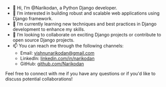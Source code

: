 - 👋 Hi, I’m @Narikodan, a Python Django developer.
- 👀 I’m interested in building robust and scalable web applications using Django framework.
- 🌱 I’m currently learning new techniques and best practices in Django development to enhance my skills.
- 💞️ I’m looking to collaborate on exciting Django projects or contribute to open source Django projects.
- 📫 You can reach me through the following channels:
    - Email: [vishnunarikodan@gmail.com](mailto:vishnunarikodan@gmail.com)
    - LinkedIn: [linkedin.com/in/narikodan]([https://www.linkedin.com/in/narikodan](https://www.linkedin.com/in/vishnu-narikodan-395667180))
    - GitHub: [github.com/Narikodan](https://github.com/Narikodan)

Feel free to connect with me if you have any questions or if you'd like to discuss potential collaborations!
